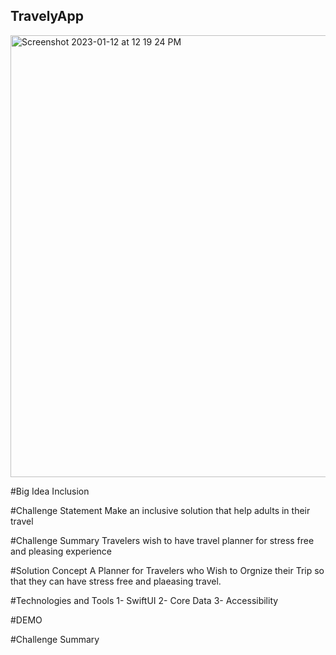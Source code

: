 ## TravelyApp

<img width="707" alt="Screenshot 2023-01-12 at 12 19 24 PM" src="https://user-images.githubusercontent.com/85529608/212028027-08744d77-9a93-4335-9736-9a19584fd8c4.png">

#Big Idea
Inclusion

#Challenge Statement
Make an inclusive solution that help adults in their travel

#Challenge Summary 
Travelers wish to have travel planner for stress free and pleasing experience

#Solution Concept
A Planner for Travelers who Wish to Orgnize their Trip so that they can have stress free and plaeasing travel.

#Technologies and Tools
1- SwiftUI
2- Core Data
3- Accessibility

#DEMO

#Challenge Summary 



